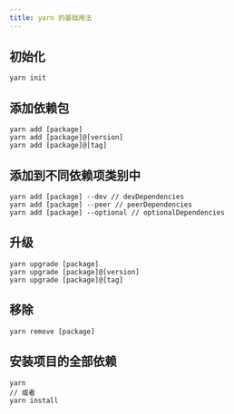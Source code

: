 ```yaml
---
title: yarn 的基础用法
---
```

## 初始化

```shell
yarn init
```

## 添加依赖包

```shell
yarn add [package]
yarn add [package]@[version]
yarn add [package]@[tag]
```

## 添加到不同依赖项类别中

```shell
yarn add [package] --dev // devDependencies
yarn add [package] --peer // peerDependencies
yarn add [package] --optional // optionalDependencies
```

## 升级

```shell
yarn upgrade [package]
yarn upgrade [package]@[version]
yarn upgrade [package]@[tag]
```

## 移除

```shell
yarn remove [package]
```

## 安装项目的全部依赖

```shell
yarn
// 或者
yarn install
```
